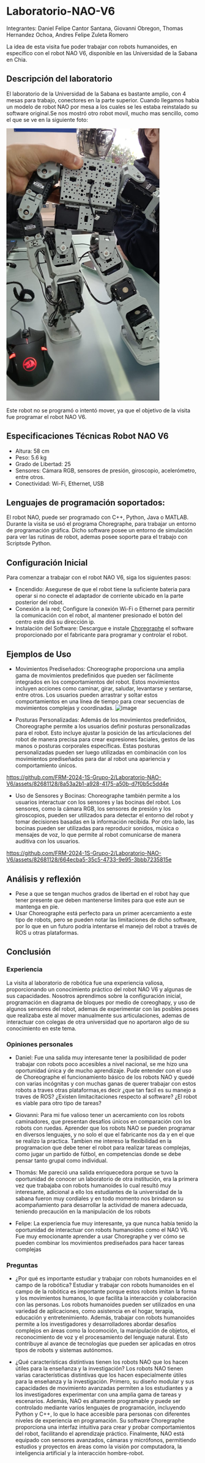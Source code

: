 # Laboratorio-NAO-V6
Integrantes: Daniel Felipe Cantor Santana, Giovanni Obregon, Thomas Hernandez Ochoa, Andres Felipe Zuleta Romero

La idea de esta visita fue poder trabajar con robots humanoides, en específico con el robot NAO V6, disponible en las Universidad de la Sabana en Chia.  

## Descripción del laboratorio 
El laboratorio de la Universidad de la Sabana es bastante amplio, con 4 mesas para trabajo, conectores en la parte superior. Cuando llegamos habia un modelo de robot NAO por mesa a los cuales se les estaba reinstalado su software original.Se nos mostró otro robot movil, mucho mas sencillo, como el que se ve en la siguiente foto: 


<img src="https://github.com/FRM-2024-1S-Grupo-2/Laboratorio-NAO-V6/blob/main/Anexos/Robot_2.jpg" alt="Robot_2" width="400">


Este robot no se programó o intentó mover, ya que el objetivo de la visita fue programar el robot NAO V6.

## Especificaciones Técnicas Robot NAO V6
- Altura: 58 cm
- Peso: 5.6 kg
- Grado de Libertad: 25
- Sensores: Cámara RGB, sensores de presión, giroscopio, acelerómetro, entre otros.
- Conectividad: Wi-Fi, Ethernet, USB

## Lenguajes de programación soportados:
El robot NAO, puede ser programado con C++, Python, Java o MATLAB. 
Durante la visita se usó el programa Choregraphe, para trabajar un entorno de programación gráfica. Dicho software posee un entorno de simulación para ver las rutinas de robot, ademas posee soporte para el trabajo con Scriptsde Python.

## Configuración Inicial
 Para comenzar a trabajar con el robot NAO V6, siga los siguientes pasos:

- Encendido: Asegurese de que el robot tiene la suficiente bateria para operar si no conecte el adaptador de corriente ubicado en la parte posterior del robot.
- Conexión a la red; Configure la conexión Wi-Fi o Ethernet para permitir la comunicación con el robot, al mantener presionado el botón del centro este dirá su dirección ip.
- Instalación del Software: Descargue e instale [Choregraphe](https://www.aldebaran.com/en/support/nao-6/downloads-softwares) el software proporcionado por el fabricante para programar y controlar el robot.

## Ejemplos de Uso

- Movimientos Prediseñados:
Choreographe proporciona una amplia gama de movimientos predefinidos que pueden ser fácilmente integrados en los comportamientos del robot. Estos movimientos incluyen acciones como caminar, girar, saludar, levantarse y sentarse, entre otros. Los usuarios pueden arrastrar y soltar estos comportamientos en una línea de tiempo para crear secuencias de movimientos complejas y coordinadas.
![image](https://github.com/FRM-2024-1S-Grupo-2/Laboratorio-NAO-V6/assets/82681128/659c8986-2dc5-484c-b157-c3569e0eadea)


- Posturas Personalizadas:
Además de los movimientos predefinidos, Choreographe permite a los usuarios definir posturas personalizadas para el robot. Esto incluye ajustar la posición de las articulaciones del robot de manera precisa para crear expresiones faciales, gestos de las manos o posturas corporales específicas. Estas posturas personalizadas pueden ser luego utilizadas en combinación con los movimientos prediseñados para dar al robot una apariencia y comportamiento únicos.



https://github.com/FRM-2024-1S-Grupo-2/Laboratorio-NAO-V6/assets/82681128/8a53a2b1-a928-4175-a50b-d7f0b5c5dd4e


- Uso de Sensores y Bocinas:
Choreographe también permite a los usuarios interactuar con los sensores y las bocinas del robot. Los sensores, como la cámara RGB, los sensores de presión y los giroscopios, pueden ser utilizados para detectar el entorno del robot y tomar decisiones basadas en la información recibida. Por otro lado, las bocinas pueden ser utilizadas para reproducir sonidos, música o mensajes de voz, lo que permite al robot comunicarse de manera auditiva con los usuarios.




https://github.com/FRM-2024-1S-Grupo-2/Laboratorio-NAO-V6/assets/82681128/664ecba5-35c5-4733-9e95-3bbb7235815e


## Análisis y reflexión 
- Pese a que se tengan muchos grados de libertad en el robot hay que tener presente que deben mantenerse limites para que este aun se mantenga en pie.
- Usar Choreographe está perfecto para un primer acercamiento a este tipo de robots, pero se pueden notar las limitaciones de dicho software, por lo que en un futuro podria intentarse el manejo del  robot a través de ROS u otras plataformas.

## Conclusión
### Experiencia
La visita al laboratorio de robótica fue una experiencia valiosa, proporcionando un conocimiento práctico del robot NAO V6 y algunas de sus capacidades. Nosotros aprendimos sobre la configuración inicial, programación en diagrama de bloques por medio de coreoghapy, y uso de algunos sensores del robot, ademas de experimentar con las posbles poses que realizaba este al mover manualmente sus articulaciones, ademas de interactuar con colegas de otra universidad que no aportaron algo de su conocimiento en este tema.

### Opiniones personales

- Daniel: Fue una salida muy interesante tener la posibilidad de poder trabajar con robots poco accesibles a nivel nacional, se me hizo una oportunidad única y de mucho aprendizaje. Pude entender con el uso de Choreographe el funcionamiento básico de los robots NAO y quedé con varias incógnitas y con muchas ganas de querer trabajar con estos robots a traves otras plataformas,es decir ¿que tan facil es su manejo a traves de ROS? ¿Existen limitacitaciones respecto al software? ¿El robot es viable para otro tipo de tareas?

- Giovanni: Para mi fue valioso tener un acercamiento con los robots caminadores, que presentan desafíos únicos en comparación con los robots con ruedas. Aprender que los robots NAO se pueden programar en diversos lenguajes, y no solo el que el fabricante nos da y en el que se realizo la practica. Tambien me intereso la flexibilidad en la programacion que debe tener el robot para realizar tareas complejas, como jugar un partido de fútbol, en competencias donde se debe pensar tanto grupal como individual.

- Thomás: Me pareció una salida enriquecedora porque se tuvo la oportunidad de conocer un laboratorio de otra institución, era la primera vez que trabajaba con robots humanoides lo cual resultó muy interesante, adicional a ello los estudiantes de la universidad de la sabana fueron muy cordiales y en todo momento nos brindaron su acompañamiento para desarrollar la actividad de manera adecuada, teniendo precaución en la manipulación de los robots

- Felipe: La experiencia fue muy interesante, ya que nunca había tenido la oportunidad de interactuar con robots humanoides como el NAO V6. Fue muy emocionante aprender a usar Choregraphe y ver cómo se pueden combinar los movimientos prediseñados para hacer tareas complejas

### Preguntas
- ¿Por qué es importante estudiar y trabajar con robots humanoides en el campo de
la robótica?
    Estudiar y trabajar con robots humanoides en el campo de la robótica es importante porque estos robots imitan la forma y los movimientos humanos, lo que facilita la interacción y colaboración con las personas. Los robots humanoides pueden ser utilizados en una variedad de aplicaciones, como asistencia en el hogar, terapia, educación y entretenimiento. Además, trabajar con robots humanoides permite a los investigadores y desarrolladores abordar desafíos complejos en áreas como la locomoción, la manipulación de objetos, el reconocimiento de voz y el procesamiento del lenguaje natural. Esto contribuye al avance de tecnologías que pueden ser aplicadas en otros tipos de robots y sistemas autónomos.


- ¿Qué características distintivas tienen los robots NAO que los hacen útiles para la
enseñanza y la investigación?
    Los robots NAO tienen varias características distintivas que los hacen especialmente útiles para la enseñanza y la investigación. Primero, su diseño modular y sus capacidades de movimiento avanzadas permiten a los estudiantes y a los investigadores experimentar con una amplia gama de tareas y escenarios. Además, NAO es altamente programable y puede ser controlado mediante varios lenguajes de programación, incluyendo Python y C++, lo que lo hace accesible para personas con diferentes niveles de experiencia en programación. Su software Choregraphe proporciona una interfaz intuitiva para crear y probar comportamientos del robot, facilitando el aprendizaje práctico. Finalmente, NAO está equipado con sensores avanzados, cámaras y micrófonos, permitiendo estudios y proyectos en áreas como la visión por computadora, la inteligencia artificial y la interacción hombre-robot.






